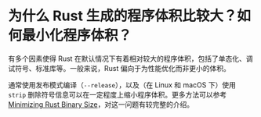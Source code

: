 # 为什么 Rust 生成的程序体积比较大？如何最小化程序体积？

有多个因素使得 Rust 在默认情况下有着相对较大的程序体积，包括了单态化、调试符号、标准库等。一般来说，Rust 偏向于为性能优化而非更小的体积。

通常使用发布模式编译（`--release`），以及（在 Linux 和 macOS 下）使用 `strip` 删除符号信息可以在一定程度上缩小程序体积。更多方法可以参考 [Minimizing Rust Binary Size](https://github.com/johnthagen/min-sized-rust)，对这一问题有较完整的介绍。
